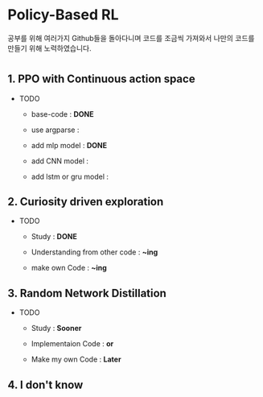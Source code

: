 # Policy-Based RL

공부를 위해 여러가지 Github들을 돌아다니며 코드를 조금씩 가져와서 나만의 코드를 만들기 위해 노력하였습니다.
#

## 1. PPO with Continuous action space
* TODO
  - base-code : **DONE**
  
  - use argparse : 
  
  - add mlp model : **DONE**
  
  - add CNN model : 
  
  - add lstm or gru model :
  


## 2. Curiosity driven exploration
* TODO
  - Study : **DONE**
  
  - Understanding from other code : **~ing**
  
  - make own Code : **~ing**
  
 
## 3. Random Network Distillation
* TODO
  - Study : **Sooner**
  
  - Implementaion Code : **or**
  
  - Make my own Code : **Later**
  

## 4. I don't know
